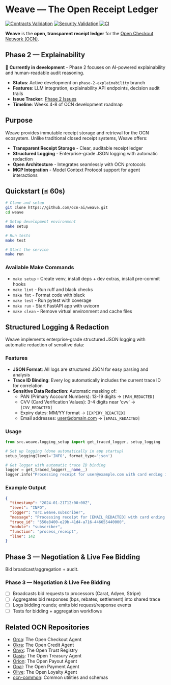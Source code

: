 # Weave — The Open Receipt Ledger

[![Contracts Validation](https://github.com/ocn-ai/weave/actions/workflows/contracts.yml/badge.svg)](https://github.com/ocn-ai/weave/actions/workflows/contracts.yml)
[![Security Validation](https://github.com/ocn-ai/weave/actions/workflows/security.yml/badge.svg)](https://github.com/ocn-ai/weave/actions/workflows/security.yml)
[![CI](https://github.com/ocn-ai/weave/actions/workflows/ci.yml/badge.svg)](https://github.com/ocn-ai/weave/actions/workflows/ci.yml)

**Weave** is the **open, transparent receipt ledger** for the [Open Checkout Network (OCN)](https://github.com/ocn-ai/ocn-common).

## Phase 2 — Explainability

🚧 **Currently in development** - Phase 2 focuses on AI-powered explainability and human-readable audit reasoning.

- **Status**: Active development on `phase-2-explainability` branch
- **Features**: LLM integration, explainability API endpoints, decision audit trails
- **Issue Tracker**: [Phase 2 Issues](https://github.com/ahsanazmi1/weave/issues?q=is%3Aopen+is%3Aissue+label%3Aphase-2)
- **Timeline**: Weeks 4-8 of OCN development roadmap

## Purpose

Weave provides immutable receipt storage and retrieval for the OCN ecosystem. Unlike traditional closed receipt systems, Weave offers:

- **Transparent Receipt Storage** - Clear, auditable receipt ledger
- **Structured Logging** - Enterprise-grade JSON logging with automatic redaction
- **Open Architecture** - Integrates seamlessly with OCN protocols
- **MCP Integration** - Model Context Protocol support for agent interactions

## Quickstart (≤ 60s)

```bash
# Clone and setup
git clone https://github.com/ocn-ai/weave.git
cd weave

# Setup development environment
make setup

# Run tests
make test

# Start the service
make run
```

### Available Make Commands

- `make setup` - Create venv, install deps + dev extras, install pre-commit hooks
- `make lint` - Run ruff and black checks
- `make fmt` - Format code with black
- `make test` - Run pytest with coverage
- `make run` - Start FastAPI app with uvicorn
- `make clean` - Remove virtual environment and cache files


## Structured Logging & Redaction

Weave implements enterprise-grade structured JSON logging with automatic redaction of sensitive data:

### Features
- **JSON Format**: All logs are structured JSON for easy parsing and analysis
- **Trace ID Binding**: Every log automatically includes the current trace ID for correlation
- **Sensitive Data Redaction**: Automatic masking of:
  - PAN (Primary Account Numbers): 13-19 digits → `[PAN_REDACTED]`
  - CVV (Card Verification Values): 3-4 digits near 'cvv' → `[CVV_REDACTED]`
  - Expiry dates: MM/YY format → `[EXPIRY_REDACTED]`
  - Email addresses: user@domain.com → `[EMAIL_REDACTED]`

### Usage
```python
from src.weave.logging_setup import get_traced_logger, setup_logging

# Set up logging (done automatically in app startup)
setup_logging(level='INFO', format_type='json')

# Get logger with automatic trace ID binding
logger = get_traced_logger(__name__)
logger.info("Processing receipt for user@example.com with card ending in 1111")
```

### Example Output
```json
{
  "timestamp": "2024-01-21T12:00:00Z",
  "level": "INFO",
  "logger": "src.weave.subscriber",
  "message": "Processing receipt for [EMAIL_REDACTED] with card ending in [PAN_REDACTED]",
  "trace_id": "550e8400-e29b-41d4-a716-446655440000",
  "module": "subscriber",
  "function": "process_receipt",
  "line": 142
}
```

## Phase 3 — Negotiation & Live Fee Bidding

Bid broadcast/aggregation + audit.

### Phase 3 — Negotiation & Live Fee Bidding
- [ ] Broadcasts bid requests to processors (Carat, Adyen, Stripe)
- [ ] Aggregates bid responses (bps, rebates, settlement) into shared trace
- [ ] Logs bidding rounds; emits bid request/response events
- [ ] Tests for bidding + aggregation workflows

## Related OCN Repositories

- [Orca](https://github.com/ocn-ai/orca): The Open Checkout Agent
- [Okra](https://github.com/ocn-ai/okra): The Open Credit Agent
- [Onyx](https://github.com/ocn-ai/onyx): The Open Trust Registry
- [Oasis](https://github.com/ocn-ai/oasis): The Open Treasury Agent
- [Orion](https://github.com/ocn-ai/orion): The Open Payout Agent
- [Opal](https://github.com/ocn-ai/opal): The Open Payment Agent
- [Olive](https://github.com/ocn-ai/olive): The Open Loyalty Agent
- [ocn-common](https://github.com/ocn-ai/ocn-common): Common utilities and schemas

